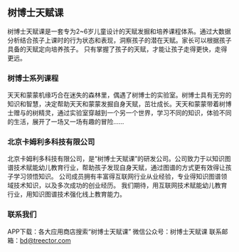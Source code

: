 ## 树博士天赋课

树博士天赋课是一套专为2~6岁儿童设计的天赋发掘和培养课程体系。通过大数据分析结合孩子上课时的行为状态和表现，洞察孩子的潜在天赋。家长可以根据孩子具备的天赋定向培养孩子。
只有掌握了孩子的天赋，才能让孩子走得更快，走得更远。

### 树博士系列课程

天天和蒙蒙机缘巧合在迷失的森林里，偶遇了树博士的实验室。树博士具有无穷的知识和智慧，决定帮助天天和蒙蒙发掘自身天赋，茁壮成长。天天和蒙蒙带着树博士赠与的树精灵，通过实验室穿越到一个另一个世界，学习不同的知识，体验不同的生活，展开了一场又一场有趣的冒险……

### 北京卡姆利多科技有限公司

北京卡姆利多科技有限公司，是“树博士天赋课”的研发公司。公司致力于以知识图谱技术赋能幼儿教育行业，帮助孩子发现自身天赋，通过图谱的方式更有效得让孩子学习领悟知识。
公司成员拥有丰富得互联网行业从业经验，专业得知识图谱领域技术知识，以及多次成功的创业经历。
我们期待，用互联网技术赋能幼儿教育行业，用知识图谱技术强化线上教育能力。

### 联系我们

APP下载：各大应用商店搜索“树博士天赋课”
微信公众号：树博士天赋课
联系邮箱：bd@treector.com
